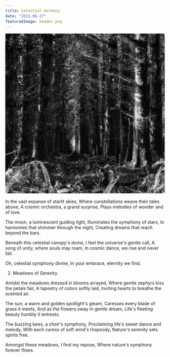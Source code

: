 ```yaml
---
title: Celestial Harmony
date: "2023-06-27"
featuredImage: header.png
---
```



![Nature Image](header.png)

In the vast expanse of starlit skies,
Where constellations weave their tales above,
A cosmic orchestra, a grand surprise,
Plays melodies of wonder and of love.

The moon, a luminescent guiding light,
Illuminates the symphony of stars,
In harmonies that shimmer through the night,
Creating dreams that reach beyond the bars.

Beneath this celestial canopy's dome,
I feel the universe's gentle call,
A song of unity, where souls may roam,
In cosmic dance, we rise and never fall.

Oh, celestial symphony divine,
In your embrace, eternity we find.

2. Meadows of Serenity

Amidst the meadows dressed in blooms arrayed,
Where gentle zephyrs kiss the petals fair,
A tapestry of colors softly laid,
Inviting hearts to breathe the scented air.

The sun, a warm and golden spotlight's gleam,
Caresses every blade of grass it meets,
And as the flowers sway in gentle dream,
Life's fleeting beauty humbly it entreats.

The buzzing bees, a choir's symphony,
Proclaiming life's sweet dance and melody,
With each caress of soft wind's rhapsody,
Nature's serenity sets spirits free.

Amongst these meadows, I find my repose,
Where nature's symphony forever flows.